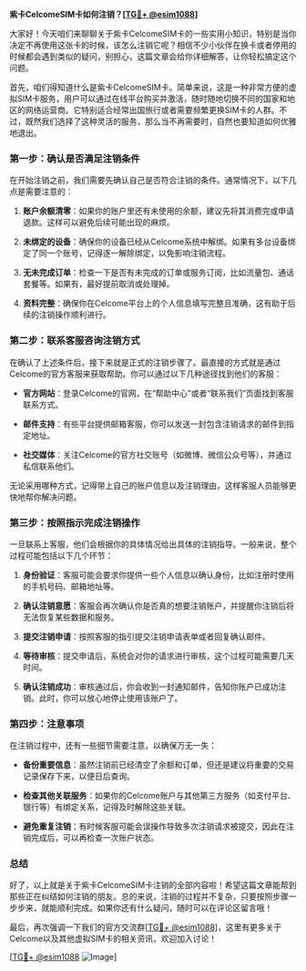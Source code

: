 **紫卡CelcomeSIM卡如何注销？[[TG💪+ @esim1088](https://t.me/s/esim1088)]**

大家好！今天咱们来聊聊关于紫卡CelcomeSIM卡的一些实用小知识，特别是当你决定不再使用这张卡的时候，该怎么注销它呢？相信不少小伙伴在换卡或者停用的时候都会遇到类似的疑问，别担心，这篇文章会给你详细解答，让你轻松搞定这个问题。

首先，咱们得知道什么是紫卡CelcomeSIM卡。简单来说，这是一种非常方便的虚拟SIM卡服务，用户可以通过在线平台购买并激活，随时随地切换不同的国家和地区的网络运营商。它特别适合经常出国旅行或者需要频繁更换SIM卡的人群。不过，既然我们选择了这种灵活的服务，那么当不再需要时，自然也要知道如何优雅地退出。

### **第一步：确认是否满足注销条件**

在开始注销之前，我们需要先确认自己是否符合注销的条件。通常情况下，以下几点是需要注意的：

1. **账户余额清零**：如果你的账户里还有未使用的余额，建议先将其消费完或申请退款。这样可以避免后续可能出现的麻烦。
   
2. **未绑定的设备**：确保你的设备已经从Celcome系统中解绑。如果有多台设备绑定了同一个账号，记得逐一解除绑定，以免影响注销流程。

3. **无未完成订单**：检查一下是否有未完成的订单或服务订阅，比如流量包、通话套餐等。如果有，最好提前取消或处理掉。

4. **资料完整**：确保你在Celcome平台上的个人信息填写完整且准确，这有助于后续的注销操作顺利进行。

### **第二步：联系客服咨询注销方式**

在确认了上述条件后，接下来就是正式的注销步骤了。最直接的方式就是通过Celcome的官方客服来获取帮助。你可以通过以下几种途径找到他们的客服：

- **官方网站**：登录Celcome的官网，在“帮助中心”或者“联系我们”页面找到客服联系方式。
  
- **邮件支持**：有些平台提供邮箱客服，你可以发送一封包含注销请求的邮件到指定地址。

- **社交媒体**：关注Celcome的官方社交账号（如微博、微信公众号等），并通过私信联系他们。

无论采用哪种方式，记得带上自己的账户信息以及注销理由，这样客服人员能够更快地帮你解决问题。

### **第三步：按照指示完成注销操作**

一旦联系上客服，他们会根据你的具体情况给出具体的注销指导。一般来说，整个过程可能包括以下几个环节：

1. **身份验证**：客服可能会要求你提供一些个人信息以确认身份，比如注册时使用的手机号码、邮箱地址等。

2. **确认注销意愿**：客服会再次确认你是否真的想要注销账户，并提醒你注销后将无法恢复某些数据和服务。

3. **提交注销申请**：按照客服的指引提交注销申请表单或者回复确认邮件。

4. **等待审核**：提交申请后，系统会对你的请求进行审核，这个过程可能需要几天时间。

5. **确认注销成功**：审核通过后，你会收到一封通知邮件，告知你账户已成功注销。此时，你可以放心地停止使用该账户了。

### **第四步：注意事项**

在注销过程中，还有一些细节需要注意，以确保万无一失：

- **备份重要信息**：虽然注销前已经清空了余额和订单，但还是建议将重要的交易记录保存下来，以便日后查询。

- **检查其他关联服务**：如果你的Celcome账户与其他第三方服务（如支付平台、银行等）有绑定关系，记得及时解除这些关联。

- **避免重复注销**：有时候客服可能会误操作导致多次注销请求被提交，因此在注销完成后，可以再检查一次账户状态。

### **总结**

好了，以上就是关于紫卡CelcomeSIM卡注销的全部内容啦！希望这篇文章能帮到那些正在纠结如何注销的朋友。总的来说，注销的过程并不复杂，只要按照步骤一步步来，就能顺利完成。如果你还有什么疑问，随时可以在评论区留言哦！

最后，再次强调一下我们的官方交流群[[TG💪+ @esim1088](https://t.me/s/esim1088)]，这里有更多关于Celcome以及其他虚拟SIM卡的相关资讯，欢迎加入讨论！ 

[[TG💪+ @esim1088](https://t.me/s/esim1088) ![Image](https://i.postimg.cc/4NQfJmqS/Snipaste-2025-05-13-00-14-12.png)]